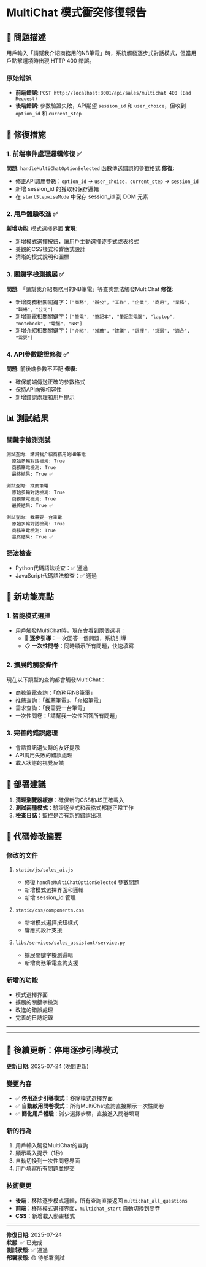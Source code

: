# MultiChat 模式衝突修復報告

## 🐛 問題描述

用戶輸入「請幫我介紹商務用的NB筆電」時，系統觸發逐步式對話模式，但當用戶點擊選項時出現 HTTP 400 錯誤。

### 原始錯誤
- **前端錯誤**: `POST http://localhost:8001/api/sales/multichat 400 (Bad Request)`
- **後端錯誤**: 參數驗證失敗，API期望 `session_id` 和 `user_choice`，但收到 `option_id` 和 `current_step`

## 🔧 修復措施

### 1. 前端事件處理邏輯修復 ✅
**問題**: `handleMultiChatOptionSelected` 函數傳送錯誤的參數格式
**修復**:
- 修正API調用參數：`option_id` → `user_choice`，`current_step` → `session_id`
- 新增 session_id 的獲取和保存邏輯
- 在 `startStepwiseMode` 中保存 session_id 到 DOM 元素

### 2. 用戶體驗改進 ✅
**新增功能**: 模式選擇界面
**實現**:
- 新增模式選擇按鈕，讓用戶主動選擇逐步式或表格式
- 美觀的CSS樣式和響應式設計
- 清晰的模式說明和圖標

### 3. 關鍵字檢測擴展 ✅
**問題**: 「請幫我介紹商務用的NB筆電」等查詢無法觸發MultiChat
**修復**:
- 新增商務相關關鍵字：`["商務", "辦公", "工作", "企業", "商用", "業務", "職場", "公司"]`
- 新增筆電相關關鍵字：`["筆電", "筆記本", "筆記型電腦", "laptop", "notebook", "電腦", "NB"]`
- 新增介紹相關關鍵字：`["介紹", "推薦", "建議", "選擇", "挑選", "適合", "需要"]`

### 4. API參數驗證修復 ✅
**問題**: 前後端參數不匹配
**修復**:
- 確保前端傳送正確的參數格式
- 保持API向後相容性
- 新增錯誤處理和用戶提示

## 📊 測試結果

### 關鍵字檢測測試
```
測試查詢: 請幫我介紹商務用的NB筆電
  原始多輪對話檢測: True
  商務筆電檢測: True
  最終結果: True ✅

測試查詢: 推薦筆電
  原始多輪對話檢測: True
  商務筆電檢測: True
  最終結果: True ✅

測試查詢: 我需要一台筆電
  原始多輪對話檢測: True
  商務筆電檢測: True
  最終結果: True ✅
```

### 語法檢查
- Python代碼語法檢查：✅ 通過
- JavaScript代碼語法檢查：✅ 通過

## 🎯 新功能亮點

### 1. 智能模式選擇
- 用戶觸發MultiChat時，現在會看到兩個選項：
  - 🔄 **逐步引導**：一次回答一個問題，系統引導
  - 📋 **一次性問卷**：同時顯示所有問題，快速填寫

### 2. 擴展的觸發條件
現在以下類型的查詢都會觸發MultiChat：
- 商務筆電查詢：「商務用NB筆電」
- 推薦查詢：「推薦筆電」、「介紹筆電」
- 需求查詢：「我需要一台筆電」
- 一次性問卷：「請幫我一次性回答所有問題」

### 3. 完善的錯誤處理
- 會話資訊遺失時的友好提示
- API調用失敗的錯誤處理
- 載入狀態的視覺反饋

## 🚀 部署建議

1. **清理瀏覽器緩存**：確保新的CSS和JS正確載入
2. **測試兩種模式**：驗證逐步式和表格式都能正常工作
3. **檢查日誌**：監控是否有新的錯誤出現

## 📝 代碼修改摘要

### 修改的文件
1. `static/js/sales_ai.js`
   - 修復 `handleMultiChatOptionSelected` 參數問題
   - 新增模式選擇界面和邏輯
   - 新增 session_id 管理

2. `static/css/components.css`
   - 新增模式選擇按鈕樣式
   - 響應式設計支援

3. `libs/services/sales_assistant/service.py`
   - 擴展關鍵字檢測邏輯
   - 新增商務筆電查詢支援

### 新增的功能
- 模式選擇界面
- 擴展的關鍵字檢測
- 改進的錯誤處理
- 完善的日誌記錄

---

---

## 🔄 後續更新：停用逐步引導模式

**更新日期**: 2025-07-24 (晚間更新)

### 變更內容
- ✅ **停用逐步引導模式**：移除模式選擇界面
- ✅ **自動啟用問卷模式**：所有MultiChat查詢直接顯示一次性問卷
- ✅ **簡化用戶體驗**：減少選擇步驟，直接進入問卷填寫

### 新的行為
1. 用戶輸入觸發MultiChat的查詢
2. 顯示載入提示（1秒）
3. 自動切換到一次性問卷界面
4. 用戶填寫所有問題並提交

### 技術變更
- **後端**：移除逐步模式邏輯，所有查詢直接返回 `multichat_all_questions`
- **前端**：移除模式選擇界面，`multichat_start` 自動切換到問卷
- **CSS**：新增載入動畫樣式

---

**修復日期**: 2025-07-24  
**狀態**: ✅ 已完成  
**測試狀態**: ✅ 通過  
**部署狀態**: 🟡 待部署測試